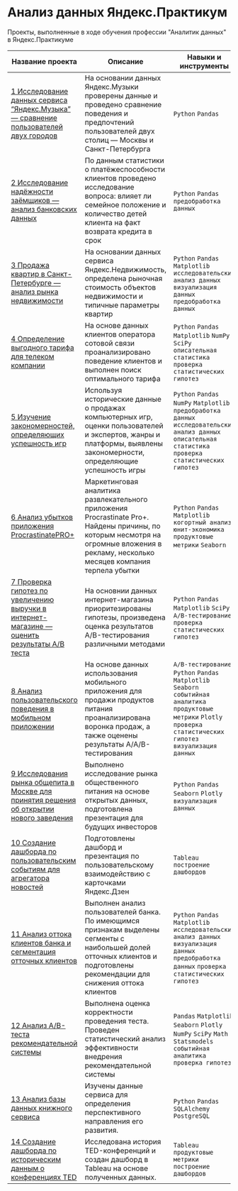 # Анализ данных Яндекс.Практикум
Проекты, выполненные в ходе обучения профессии "Аналитик данных" в Яндекс.Практикуме

| Название проекта | Описание | Навыки и инструменты |
|---|---|---|
| [1 Исследование данных сервиса “Яндекс.Музыка” — сравнение пользователей двух городов](https://github.com/GlotovAlex/yandex-praktikum-projects/tree/main/01_yandex_music_research) | На основании данных Яндекс.Музыки проверены данные и проведено сравнение поведения и предпочтений пользователей двух столиц — Москвы и Санкт-Петербурга | `Python` `Pandas` |
| [2 Исследование надёжности заёмщиков — анализ банковских данных](https://github.com/GlotovAlex/yandex-praktikum-projects/tree/main/02_research_reliability) | По данным статистики о платёжеспособности клиентов проведено исследование вопроса: влияет ли семейное положение и количество детей клиента на факт возврата кредита в срок | `Python` `Pandas` `предобработка данных` |
| [3 Продажа квартир в Санкт-Петербурге — анализ рынка недвижимости](https://github.com/GlotovAlex/yandex-praktikum-projects/tree/main/03_real_estate_research) | На основании данных сервиса Яндекс.Недвижимость, определена рыночная стоимость объектов недвижимости и типичные параметры квартир | `Python` `Pandas` `Matplotlib` `исследовательский анализ данных` `визуализация данных` `предобработка данных` |
| [4 Определение выгодного тарифа для телеком компании](https://github.com/GlotovAlex/yandex-praktikum-projects/tree/main/04_telecom_tariff_selection) | На основе данных клиентов оператора сотовой связи проанализировано поведение клиентов и выполнен поиск оптимального тарифа | `Python` `Pandas` `Matplotlib` `NumPy` `SciPy` `описательная статистика` `проверка статистических гипотез` |
| [5 Изучение закономерностей, определяющих успешность игр](https://github.com/GlotovAlex/yandex-praktikum-projects/tree/main/05_games_research) | Используя исторические данные о продажах компьютерных игр, оценки пользователей и экспертов, жанры и платформы, выявлены закономерности, определяющие успешность игры  | `Python` `Pandas` `NumPy` `Matplotlib` `предобработка данных` `исследовательский анализ данных` `описательная статистика` `проверка статистических гипотез` |
| [6 Анализ убытков приложения ProcrastinatePRO+](https://github.com/GlotovAlex/yandex-praktikum-projects/tree/main/06_business_metricks_analysis) | Маркетинговая аналитика развлекательного приложения Procrastinate Pro+. Найдены причины, по которым несмотря на огромные вложения в рекламу, несколько месяцев компания терпела убытки | `Python` `Pandas` `Matplotlib` `когортный анализ` `юнит-экономика` `продуктовые метрики` `Seaborn` |
| [7 Проверка гипотез по увеличению выручки в интернет-магазине — оценить результаты A/B теста](https://github.com/GlotovAlex/yandex-praktikum-projects/tree/main/07_online_grocery_store) | На основнии данных интернет-магазина приоритезированы гипотезы, произведена оценка результатов A/B-тестирования различными методами | `Python` `Pandas` `Matplotlib` `SciPy` `A/B-тестирование` `проверка статистических гипотез` |
| [8 Анализ пользовательского поведения в мобильном приложении](https://github.com/GlotovAlex/yandex-praktikum-projects/tree/main/08_online_store_research) | На основе данных использования мобильного приложения для продажи продуктов питания проанализирована воронка продаж, а также оценены результаты A/A/B-тестирования  | `A/B-тестирование` `Python` `Pandas` `Matplotlib` `Seaborn` `событийная аналитика` `продуктовые метрики` `Plotly` `проверка статистических гипотез` `визуализация данных` |
| [9 Исследования рынка общепита в Москве для принятия решения об открытии нового заведения](https://github.com/GlotovAlex/yandex-praktikum-projects/tree/main/09_catering_establishment_research) | Выполнено исследование рынка общественного питания на основе открытых данных, подготовлена презентация для будущих инвесторов | `Python` `Pandas` `Seaborn` `Plotly` `визуализация данных` |
| [10 Создание дашборда по пользовательским событиям для агрегатора новостей](https://github.com/GlotovAlex/yandex-praktikum-projects/tree/main/10_dashboard_dzen) | Подготовлены дашборд и презентация по пользовательскому взаимодействию с карточками Яндекс.Дзен | `Tableau` `построение дашбордов` |
| [11 Анализ оттока клиентов банка и сегментация отточных клиентов](https://github.com/GlotovAlex/yandex-praktikum-projects/tree/main/11_banks_clients_analysis) | Выполнен анализ пользователей банка. По имеющимся признакам выделены сегменты с наибольшей долей отточных клиентов и подготовлены рекомендации для снижения оттока клиентов | `Python` `Pandas` `Matplotlib` `исследовательский анализ данных` `визуализация данных` `предобработка данных` `проверка статистических гипотез` |
| [12 Анализ А/В-теста рекомендательной системы](https://github.com/GlotovAlex/yandex-praktikum-projects/tree/main/12_recommender_system_test) | Выполнена оценка корректности проведения теста. Проведен статистический анализ эффективности внедрения рекомендательной системы | `Pandas` `Matplotlib` `Seaborn` `Plotly` `NumPy` `SciPy` `Math` `Statsmodels` `событийная аналитика` `проверка гипотез` |
| [13 Анализ базы данных книжного сервиса]() | Изучены данные сервиса для определения перспективного направления его развития. | `Python` `Pandas` `SQLAlchemy` `PostgreSQL` |
| [14 Создание дашборда по историческим данным о конференциях TED]() | Исследована история TED-конференций и создан дашборд в Tableau на основе полученных данных. | `Tableau` `продуктовые метрики` `построение дашбордов` |

